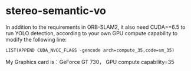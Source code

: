 # stereo-semantic-vo

In addition to the requirements in ORB-SLAM2, it also need CUDA>=6.5 to run YOLO detection, 
according to your own GPU compute capability to modify the following line:
```
LIST(APPEND CUDA_NVCC_FLAGS -gencode arch=compute_35,code=sm_35)
```
My Graphics card is：GeForce GT 730， GPU compute capability=35


